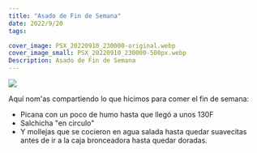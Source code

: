 ```yaml
---
title: "Asado de Fin de Semana"
date: 2022/9/20
tags:

cover_image: PSX_20220910_230000-original.webp
cover_image_small: PSX_20220910_230000-500px.webp
Description: Asado de Fin de Semana
---
```


[![](PSX_20220910_230000-800px.webp)](PSX_20220910_230000-original.webp)

Aquí nom'as compartiendo lo que hicimos para comer el fin de semana:

* Picana con un poco de humo hasta que llegó a unos 130F
* Salchicha "en circulo"
* Y mollejas que se cocieron en agua salada hasta quedar suavecitas antes de ir a la caja bronceadora hasta quedar doradas.


